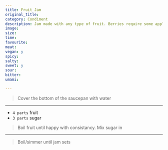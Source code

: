 ```yaml
---
title: Fruit Jam
original_title:
category: Condiment
description: Jam made with any type of fruit. Berries require some apple as well.
image:
size:
time:
favourite:
meat:
vegan: y
spicy:
salty:
sweet: y
sour:
bitter:
umami:

---
```


<!---
Here down is where you want steps/ingredients. An example of a step is:
---

* `1/4 cup` Soy Sauce
* `1/4 cup` Mirin
* `1/4 cup` Sake
* `1 tsp` Sugar

>In a small saucepan, combine all the ingredients for the marinade

---
Note the triple dashes, paragraph spaces, back dashes and other formatting.
-->

>Cover the bottom of the saucepan with water

---

* `4 parts` fruit
* `3 parts` sugar

>Boil fruit until happy with consistancy. Mix sugar in

---

>Boil/simmer until jam sets